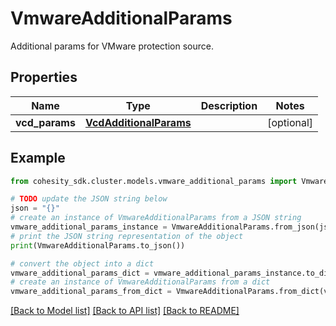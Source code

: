 # VmwareAdditionalParams

Additional params for VMware protection source.

## Properties

Name | Type | Description | Notes
------------ | ------------- | ------------- | -------------
**vcd_params** | [**VcdAdditionalParams**](VcdAdditionalParams.md) |  | [optional] 

## Example

```python
from cohesity_sdk.cluster.models.vmware_additional_params import VmwareAdditionalParams

# TODO update the JSON string below
json = "{}"
# create an instance of VmwareAdditionalParams from a JSON string
vmware_additional_params_instance = VmwareAdditionalParams.from_json(json)
# print the JSON string representation of the object
print(VmwareAdditionalParams.to_json())

# convert the object into a dict
vmware_additional_params_dict = vmware_additional_params_instance.to_dict()
# create an instance of VmwareAdditionalParams from a dict
vmware_additional_params_from_dict = VmwareAdditionalParams.from_dict(vmware_additional_params_dict)
```
[[Back to Model list]](../README.md#documentation-for-models) [[Back to API list]](../README.md#documentation-for-api-endpoints) [[Back to README]](../README.md)


